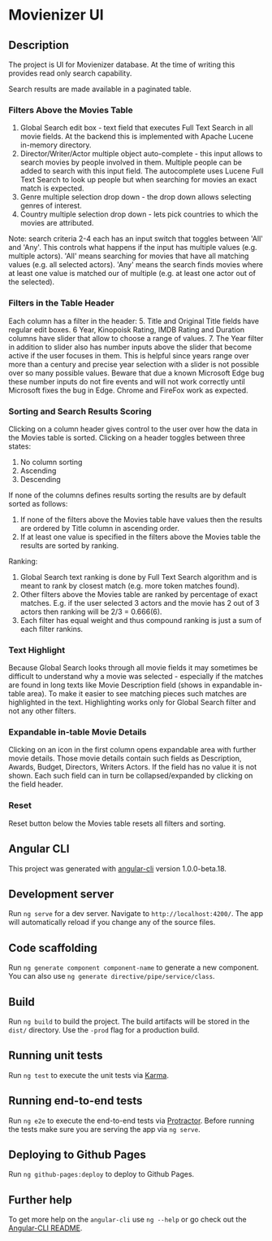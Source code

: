 # Movienizer UI

## Description
The project is UI for Movienizer database. At the time of writing this provides read only search capability.

Search results are made available in a paginated table.

### Filters Above the Movies Table
1. Global Search edit box - text field that executes Full Text Search in all movie fields. At the backend this is implemented with Apache Lucene in-memory directory.
2. Director/Writer/Actor multiple object auto-complete - this input allows to search movies by people involved in them. Multiple people can be added to search with this input field. The autocomplete uses Lucene Full Text Search to look up people but when searching for movies an exact match is expected.
3. Genre multiple selection drop down - the drop down allows selecting genres of interest.
4. Country multiple selection drop down - lets pick countries to which the movies are attributed.

Note: search criteria 2-4 each has an input switch that toggles between 'All' and 'Any'. This controls what happens if the input has multiple values (e.g. multiple actors). 'All' means searching for movies that have all matching values (e.g. all selected actors). 'Any' means the search finds movies where at least one value is matched our of multiple (e.g. at least one actor out of the selected).

### Filters in the Table Header
Each column has a filter in the header:
5. Title and Original Title fields have regular edit boxes.
6 Year, Kinopoisk Rating, IMDB Rating and Duration columns have slider that allow to choose a range of values.
7. The Year filter in addition to slider also has number inputs above the slider that become active if the user focuses in them. This is helpful since years range over more than a century and precise year selection with a slider is not possible over so many possible values. Beware that due a known Microsoft Edge bug these number inputs do not fire events and will not work correctly until Microsoft fixes the bug in Edge. Chrome and FireFox work as expected.

### Sorting and Search Results Scoring
Clicking on a column header gives control to the user over how the data in the Movies table is sorted. Clicking on a header toggles between three states:
1. No column sorting
2. Ascending
3. Descending

If none of the columns defines results sorting the results are by default sorted as follows:
1. If none of the filters above the Movies table have values then the results are ordered by Title column in ascending order.
2. If at least one value is specified in the filters above the Movies table the results are sorted by ranking.

Ranking:
1. Global Search text ranking is done by Full Text Search algorithm and is meant to rank by closest match (e.g. more token matches found).
2. Other filters above the Movies table are ranked by percentage of exact matches. E.g. if the user selected 3 actors and the movie has 2 out of 3 actors then ranking will be 2/3 = 0.666(6).
3. Each filter has equal weight and thus compound ranking is just a sum of each filter rankins.

### Text Highlight
Because Global Search looks through all movie fields it may sometimes be difficult to understand why a movie was selected - especially if the matches are found in long texts like Movie Description field (shows in expandable in-table area). To make it easier to see matching pieces such matches are highlighted in the text. Highlighting works only for Global Search filter and not any other filters.

### Expandable in-table Movie Details
Clicking on an icon in the first column opens expandable area with further movie details. Those movie details contain such fields as Description, Awards, Budget, Directors, Writers Actors. If the field has no value it is not shown. Each such field can in turn be collapsed/expanded by clicking on the field header.

### Reset
Reset button below the Movies table resets all filters and sorting.

## Angular CLI

This project was generated with [angular-cli](https://github.com/angular/angular-cli) version 1.0.0-beta.18.

## Development server
Run `ng serve` for a dev server. Navigate to `http://localhost:4200/`. The app will automatically reload if you change any of the source files.

## Code scaffolding

Run `ng generate component component-name` to generate a new component. You can also use `ng generate directive/pipe/service/class`.

## Build

Run `ng build` to build the project. The build artifacts will be stored in the `dist/` directory. Use the `-prod` flag for a production build.

## Running unit tests

Run `ng test` to execute the unit tests via [Karma](https://karma-runner.github.io).

## Running end-to-end tests

Run `ng e2e` to execute the end-to-end tests via [Protractor](http://www.protractortest.org/).
Before running the tests make sure you are serving the app via `ng serve`.

## Deploying to Github Pages

Run `ng github-pages:deploy` to deploy to Github Pages.

## Further help

To get more help on the `angular-cli` use `ng --help` or go check out the [Angular-CLI README](https://github.com/angular/angular-cli/blob/master/README.md).
